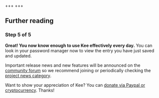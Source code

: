 +++
+++
<h2>Further reading</h2>

<h3>Step 5 of 5</h3>

<p><strong>Great! You now know enough to use Kee effectively every day.</strong> You can look in your password manager now to view the entry you have just saved and updated.</p>

<p>Important release news and new features will be announced on the <a href="https://forum.kee.pm">community forum</a> so we recommend joining or periodically checking the <a href="https://forum.kee.pm/c/project-news">project news category</a>.</p>

<p>Want to show your appreciation of Kee? You can <a href="https://forum.kee.pm/t/how-can-i-donate/214">donate via Paypal or cryptocurrency</a>. Thanks!</p>
